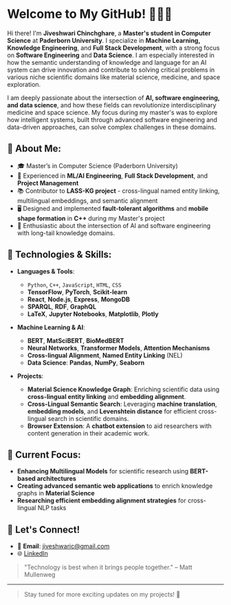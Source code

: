# Welcome to My GitHub! 👩‍💻✨

Hi there! I'm **Jiveshwari Chinchghare**, a **Master's student in Computer Science** at **Paderborn University**. I specialize in **Machine Learning, Knowledge Engineering**, and **Full Stack Development**, with a strong focus on **Software Engineering** and **Data Science**. I am especially interested in how the semantic understanding of knowledge and language for an AI system can drive innovation and contribute to solving critical problems in various niche scientific domains like material science, medicine, and space exploration.

I am deeply passionate about the intersection of **AI, software engineering, and data science**, and how these fields can revolutionize interdisciplinary medicine and space science. My focus during my master's was to explore how intelligent systems, built through advanced software engineering and data-driven approaches, can solve complex challenges in these domains. 

## 🌟 About Me:
- 🎓 Master’s in Computer Science (Paderborn University)
- 💼 Experienced in **ML/AI Engineering**, **Full Stack Development**, and **Project Management**
- 📚 Contributor to **LASS-KG project** - cross-lingual named entity linking, multilingual embeddings, and semantic alignment
- 🖥️ Designed and implemented **fault-tolerant algorithms** and **mobile shape formation** in **C++** during my Master's project
- 🧠 Enthusiastic about the intersection of AI and software engineering with long-tail knowledge domains.

## 🔧 Technologies & Skills:
- **Languages & Tools**: 
    - `Python`, `C++`, `JavaScript`, `HTML`, `CSS`
    - **TensorFlow**, **PyTorch**, **Scikit-learn**
    - **React**, **Node.js**, **Express**, **MongoDB**
    - **SPARQL**, **RDF**, **GraphQL**
    - **LaTeX**, **Jupyter Notebooks**, **Matplotlib**, **Plotly**

- **Machine Learning & AI**: 
    - **BERT**, **MatSciBERT**, **BioMedBERT**
    - **Neural Networks**, **Transformer Models**, **Attention Mechanisms**
    - **Cross-lingual Alignment**, **Named Entity Linking** (NEL)
    - **Data Science**: **Pandas**, **NumPy**, **Seaborn**
  
- **Projects**:
    - **Material Science Knowledge Graph**: Enriching scientific data using **cross-lingual entity linking** and **embedding alignment**.
    - **Cross-Lingual Semantic Search**: Leveraging **machine translation**, **embedding models**, and **Levenshtein distance** for efficient cross-lingual search in scientific domains.
    - **Browser Extension**: A **chatbot extension** to aid researchers with content generation in their academic work.

## 🌱 Current Focus:
- **Enhancing Multilingual Models** for scientific research using **BERT-based architectures**
- **Creating advanced semantic web applications** to enrich knowledge graphs in **Material Science**
- **Researching efficient embedding alignment strategies** for cross-lingual NLP tasks

## 💬 Let's Connect!
- 📧 **Email**: jiveshwaric@gmail.com
- 🌐 [LinkedIn](https://www.linkedin.com/in/jiveshwari-chinchghare/)

> "Technology is best when it brings people together." – Matt Mullenweg

---

> Stay tuned for more exciting updates on my projects! 🚀
